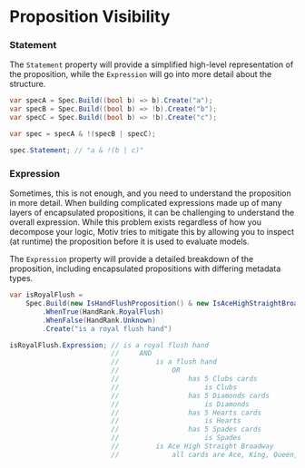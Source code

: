 # Proposition Visibility

### Statement

The `Statement` property will provide a simplified high-level representation of the proposition, while the 
`Expression` will go into more detail about the structure.

```csharp
var specA = Spec.Build((bool b) => b).Create("a");
var specB = Spec.Build((bool b) => !b).Create("b");
var specC = Spec.Build((bool b) => !b).Create("c");

var spec = specA & !(specB | specC);

spec.Statement; // "a & !(b | c)"
```

### Expression

Sometimes, this is not enough, and you need to understand the proposition in more detail.
When building complicated expressions made up of many layers of encapsulated propositions, it can be challenging
to understand the overall expression.
While this problem exists regardless of how you decompose your logic, Motiv tries to mitigate this by allowing you to 
inspect (at runtime) the proposition before it is used to evaluate models.

The `Expression` property will provide a detailed breakdown of the proposition, including encapsulated propositions with
differing metadata types.

```csharp
var isRoyalFlush =
    Spec.Build(new IsHandFlushProposition() & new IsAceHighStraightBroadwayProposition())
        .WhenTrue(HandRank.RoyalFlush)
        .WhenFalse(HandRank.Unknown)
        .Create("is a royal flush hand")

isRoyalFlush.Expression; // is a royal flush hand
                         //     AND
                         //         is a flush hand
                         //             OR
                         //                 has 5 Clubs cards
                         //                     is Clubs
                         //                 has 5 Diamonds cards
                         //                     is Diamonds
                         //                 has 5 Hearts cards
                         //                     is Hearts
                         //                 has 5 Spades cards
                         //                     is Spades
                         //         is Ace High Straight Broadway
                         //             all cards are Ace, King, Queen, Jack, and Ten
```